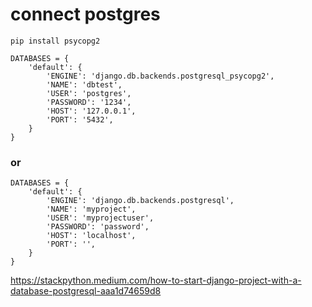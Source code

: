 # connect postgres

````
pip install psycopg2
````

````
DATABASES = {
    'default': {
        'ENGINE': 'django.db.backends.postgresql_psycopg2',
        'NAME': 'dbtest', 
        'USER': 'postgres', 
        'PASSWORD': '1234',
        'HOST': '127.0.0.1', 
        'PORT': '5432',
    }
}
````

### or 

````
DATABASES = {
    'default': {
        'ENGINE': 'django.db.backends.postgresql',
        'NAME': 'myproject',
        'USER': 'myprojectuser',
        'PASSWORD': 'password',
        'HOST': 'localhost',
        'PORT': '',
    }
}
````

https://stackpython.medium.com/how-to-start-django-project-with-a-database-postgresql-aaa1d74659d8


